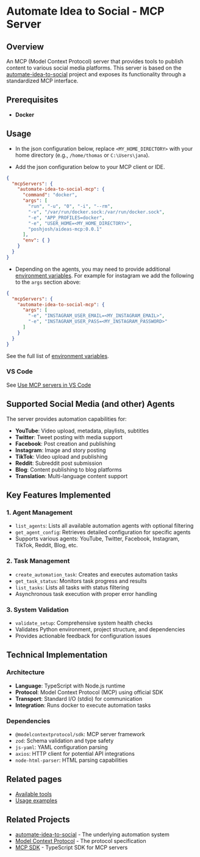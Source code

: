 # Automate Idea to Social - MCP Server

## Overview

An MCP (Model Context Protocol) server that provides tools to publish content to various
social media platforms. This server is based on the [automate-idea-to-social](https://github.com/poshjosh/automate-idea-to-social) project
and exposes its functionality through a standardized MCP interface.

## Prerequisites

- **Docker**

## Usage

- In the json configuration below, replace `<MY_HOME_DIRECTORY>` with your home directory (e.g., `/home/thomas` or `C:\Users\jana`).

- Add the json configuration below to your MCP client or IDE. 

```json
{
  "mcpServers": {
    "automate-idea-to-social-mcp": {
      "command": "docker",
      "args": [
        "run", "-u", "0", "-i", "--rm",
        "-v", "/var/run/docker.sock:/var/run/docker.sock",
        "-e", "APP_PROFILES=docker",
        "-e", "USER_HOME=<MY_HOME_DIRECTORY>",
        "poshjosh/aideas-mcp:0.0.1"
      ],
      "env": { }
    }
  }
}
```

- Depending on the agents, you may need to provide additional [environment variables]((https://github.com/poshjosh/automate-idea-to-social/blob/main/docs/environment.md)). 
For example for instagram we add the following to the `args` section above:

```json
{
  "mcpServers": {
    "automate-idea-to-social-mcp": {
      "args": [
        "-e", "INSTAGRAM_USER_EMAIL=<MY_INSTAGRAM_EMAIL>",
        "-e", "INSTAGRAM_USER_PASS=<MY_INSTAGRAM_PASSWORD>"
      ]
    }
  }
}
```

See the full list of [environment variables]((https://github.com/poshjosh/automate-idea-to-social/blob/main/docs/environment.md)).

### VS Code

See [Use MCP servers in VS Code](https://code.visualstudio.com/docs/copilot/customization/mcp-servers)

## Supported Social Media (and other) Agents

The server provides automation capabilities for:

- **YouTube**: Video upload, metadata, playlists, subtitles
- **Twitter**: Tweet posting with media support
- **Facebook**: Post creation and publishing
- **Instagram**: Image and story posting
- **TikTok**: Video upload and publishing
- **Reddit**: Subreddit post submission
- **Blog**: Content publishing to blog platforms
- **Translation**: Multi-language content support

## Key Features Implemented

### 1. Agent Management
- `list_agents`: Lists all available automation agents with optional filtering
- `get_agent_config`: Retrieves detailed configuration for specific agents
- Supports various agents: YouTube, Twitter, Facebook, Instagram, TikTok, Reddit, Blog, etc.

### 2. Task Management
- `create_automation_task`: Creates and executes automation tasks
- `get_task_status`: Monitors task progress and results
- `list_tasks`: Lists all tasks with status filtering
- Asynchronous task execution with proper error handling

### 3. System Validation
- `validate_setup`: Comprehensive system health checks
- Validates Python environment, project structure, and dependencies
- Provides actionable feedback for configuration issues

## Technical Implementation

### Architecture
- **Language**: TypeScript with Node.js runtime
- **Protocol**: Model Context Protocol (MCP) using official SDK
- **Transport**: Standard I/O (stdio) for communication
- **Integration**: Runs docker to execute automation tasks

### Dependencies
- `@modelcontextprotocol/sdk`: MCP server framework
- `zod`: Schema validation and type safety
- `js-yaml`: YAML configuration parsing
- `axios`: HTTP client for potential API integrations
- `node-html-parser`: HTML parsing capabilities

## Related pages

- [Available tools](./AVAILABLE_TOOLS.md)
- [Usage examples](./USAGE_EXAMPLES.md)

## Related Projects

- [automate-idea-to-social](https://github.com/poshjosh/automate-idea-to-social) - The underlying automation system
- [Model Context Protocol](https://modelcontextprotocol.io/) - The protocol specification
- [MCP SDK](https://github.com/modelcontextprotocol/typescript-sdk) - TypeScript SDK for MCP servers
